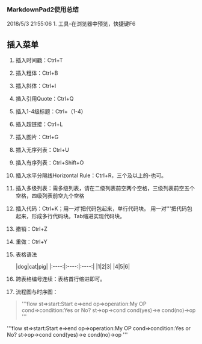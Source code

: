### MarkdownPad2使用总结 ###
2018/5/3 21:55:06 
	1. 工具-在浏览器中预览，快捷键F6
## 插入菜单 ##

1. 插入时间戳：Ctrl+T
2. 插入粗体：Ctrl+B
3. 插入斜体：Ctrl+I
4. 插入引用Quote：Ctrl+Q
5. 插入1-4级标题：Ctrl+（1-4）
6. 插入超链接：Ctrl+L
7. 插入图片：Ctrl+G
8. 插入无序列表：Ctrl+U
9. 插入有序列表：Ctrl+Shift+O
10. 插入水平分隔线Horizontal Rule：Ctrl+R，三个及以上的-也可。
11. 插入多级列表：需多级列表，请在二级列表前空两个空格，三级列表前空五个空格，四级列表前空九个空格
12. 插入代码：Ctrl+K；用一对'把代码包起来，单行代码块。
用一对'''把代码包起来，形成多行代码块。Tab缩进实现代码块。
13. 撤销：Ctrl+Z
14. 重做：Ctrl+Y
12. 表格语法

	|dog|cat|pig|
|:----:|:----:|:----:|
|1|2|3|
|4|5|6|
1. 跨表格编号连续：表格首行缩进即可。
2. 流程图与时序图：
> '''flow
> st=>start:Start
> e=>end
> op=>operation:My OP
> cond=>condition:Yes or No?
> st->op->cond
> cond(yes)->e
> cond(no)->op
> '''

'''flow
st=>start:Start
e=>end
op=>operation:My OP
cond=>condition:Yes or No?
st->op->cond
cond(yes)->e
cond(no)->op
'''